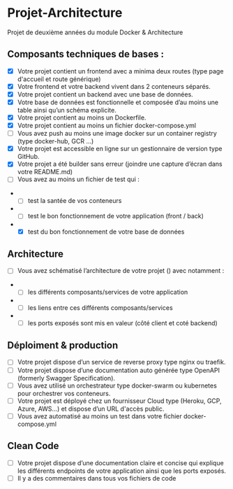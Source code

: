 # Projet-Architecture
Projet de deuxième années du module Docker &amp; Architecture

## Composants techniques de bases :

- [x] Votre projet contient un frontend avec a minima deux routes (type page d'accueil et
route générique)
- [x] Votre frontend et votre backend vivent dans 2 conteneurs séparés.
- [x] Votre projet contient un backend avec une base de données.
- [x] Votre base de données est fonctionnelle et composée d’au moins une table ainsi
qu’un schéma explicite.
- [x] Votre projet contient au moins un Dockerfile.
- [x] Votre projet contient au moins un fichier docker-compose.yml
- [ ] Vous avez push au moins une image docker sur un container registry (type
docker-hub, GCR ...)
- [x] Votre projet est accessible en ligne sur un gestionnaire de version type GitHub.
- [x] Votre projet a été builder sans erreur (joindre une capture d’écran dans votre
README.md)
- [ ] Vous avez au moins un fichier de test qui :
 *  - [ ] test la santée de vos conteneurs
 *  - [ ] test le bon fonctionnement de votre application (front / back)
 *  - [x] test du bon fonctionnement de votre base de données

## Architecture

- [ ] Vous avez schématisé l’architecture de votre projet () avec notamment :
 *  - [ ] les différents composants/services de votre application
 *  - [ ] les liens entre ces différents composants/services
 *  - [ ] les ports exposés sont mis en valeur (côté client et coté backend)
 
## Déploiment & production 

- [ ] Votre projet dispose d’un service de reverse proxy type nginx ou traefik.
- [ ] Votre projet dispose d’une documentation auto générée type OpenAPI (formerly
Swagger Specification).
- [ ] Vous avez utilisé un orchestrateur type docker-swarm ou kubernetes pour orchestrer
vos conteneurs.
- [ ] Votre projet est déployé chez un fournisseur Cloud type (Heroku, GCP, Azure,
AWS...) et dispose d’un URL d'accès public.
- [ ] Vous avez automatisé au moins un test dans votre fichier docker-compose.yml

## Clean Code 
- [ ] Votre projet dispose d’une documentation claire et concise qui explique les différents
endpoints de votre application ainsi que les ports exposés.
- [ ] Il y a des commentaires dans tous vos fichiers de code
